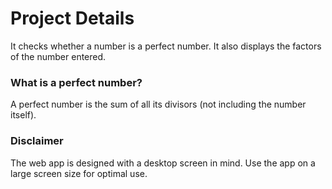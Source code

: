 # Project Details

It checks whether a number is a perfect number. It also displays the factors of the number entered.

### What is a perfect number?
A perfect number is the sum of all its divisors (not including the number itself). 

### Disclaimer
The web app is designed with a desktop screen in mind. Use the app on a large screen size for optimal use.